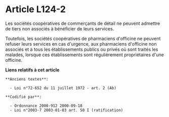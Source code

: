 # Article L124-2

Les sociétés coopératives de commerçants de détail ne peuvent admettre de tiers non associés à bénéficier de leurs services.

Toutefois, les sociétés coopératives de pharmaciens d'officine ne peuvent refuser leurs services en cas d'urgence, aux
pharmaciens d'officine non associés et à tous les établissements publics ou privés où sont traités les malades, lorsque ces
établissements sont régulièrement propriétaires d'une officine.

**Liens relatifs à cet article**

	**Anciens textes**:

	  - Loi n°72-652 du 11 juillet 1972 - art. 2 (Ab)

	**Codifié par**:

	  - Ordonnance 2000-912 2000-09-18
	  - Loi n°2003-7 2003-01-03 art. 50 I (ratification)

